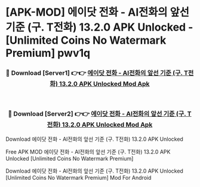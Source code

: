 # [APK-MOD] 에이닷 전화 - AI전화의 앞선 기준 (구. T전화) 13.2.0 APK Unlocked - [Unlimited Coins No Watermark Premium] pwv1q



<div align="center">
<h3>🔴 Download [Server1] 👉👉 <a href="https://momento.my/?title=에이닷_전화_-_AI전화의_앞선_기준_(구._T전화)_13.2.0_APK_Unlocked">에이닷 전화 - AI전화의 앞선 기준 (구. T전화) 13.2.0 APK Unlocked Mod Apk</a></h3><br>

<h3>🔴 Download [Server2] 👉👉 <a href="https://momento.my/?title=에이닷_전화_-_AI전화의_앞선_기준_(구._T전화)_13.2.0_APK_Unlocked">에이닷 전화 - AI전화의 앞선 기준 (구. T전화) 13.2.0 APK Unlocked Mod Apk</a></h3>
</div>



Download 에이닷 전화 - AI전화의 앞선 기준 (구. T전화) 13.2.0 APK Unlocked 

Free APK MOD 에이닷 전화 - AI전화의 앞선 기준 (구. T전화) 13.2.0 APK Unlocked [Unlimited Coins No Watermark Premium]

Download 에이닷 전화 - AI전화의 앞선 기준 (구. T전화) 13.2.0 APK Unlocked [Unlimited Coins No Watermark Premium] Mod For Android
